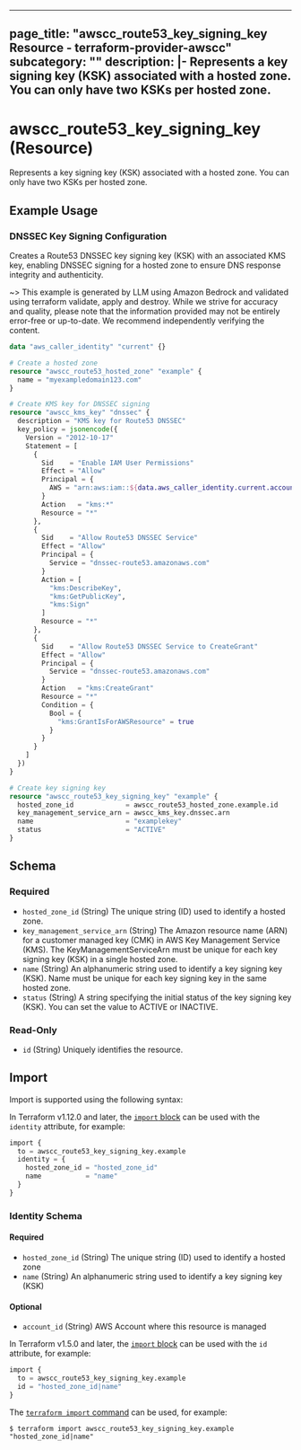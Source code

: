 
---
page_title: "awscc_route53_key_signing_key Resource - terraform-provider-awscc"
subcategory: ""
description: |-
  Represents a key signing key (KSK) associated with a hosted zone. You can only have two KSKs per hosted zone.
---

# awscc_route53_key_signing_key (Resource)

Represents a key signing key (KSK) associated with a hosted zone. You can only have two KSKs per hosted zone.

## Example Usage

### DNSSEC Key Signing Configuration

Creates a Route53 DNSSEC key signing key (KSK) with an associated KMS key, enabling DNSSEC signing for a hosted zone to ensure DNS response integrity and authenticity.

~> This example is generated by LLM using Amazon Bedrock and validated using terraform validate, apply and destroy. While we strive for accuracy and quality, please note that the information provided may not be entirely error-free or up-to-date. We recommend independently verifying the content.

```terraform
data "aws_caller_identity" "current" {}

# Create a hosted zone
resource "awscc_route53_hosted_zone" "example" {
  name = "myexampledomain123.com"
}

# Create KMS key for DNSSEC signing
resource "awscc_kms_key" "dnssec" {
  description = "KMS key for Route53 DNSSEC"
  key_policy = jsonencode({
    Version = "2012-10-17"
    Statement = [
      {
        Sid    = "Enable IAM User Permissions"
        Effect = "Allow"
        Principal = {
          AWS = "arn:aws:iam::${data.aws_caller_identity.current.account_id}:root"
        }
        Action   = "kms:*"
        Resource = "*"
      },
      {
        Sid    = "Allow Route53 DNSSEC Service"
        Effect = "Allow"
        Principal = {
          Service = "dnssec-route53.amazonaws.com"
        }
        Action = [
          "kms:DescribeKey",
          "kms:GetPublicKey",
          "kms:Sign"
        ]
        Resource = "*"
      },
      {
        Sid    = "Allow Route53 DNSSEC Service to CreateGrant"
        Effect = "Allow"
        Principal = {
          Service = "dnssec-route53.amazonaws.com"
        }
        Action   = "kms:CreateGrant"
        Resource = "*"
        Condition = {
          Bool = {
            "kms:GrantIsForAWSResource" = true
          }
        }
      }
    ]
  })
}

# Create key signing key
resource "awscc_route53_key_signing_key" "example" {
  hosted_zone_id             = awscc_route53_hosted_zone.example.id
  key_management_service_arn = awscc_kms_key.dnssec.arn
  name                       = "examplekey"
  status                     = "ACTIVE"
}
```

<!-- schema generated by tfplugindocs -->
## Schema

### Required

- `hosted_zone_id` (String) The unique string (ID) used to identify a hosted zone.
- `key_management_service_arn` (String) The Amazon resource name (ARN) for a customer managed key (CMK) in AWS Key Management Service (KMS). The KeyManagementServiceArn must be unique for each key signing key (KSK) in a single hosted zone.
- `name` (String) An alphanumeric string used to identify a key signing key (KSK). Name must be unique for each key signing key in the same hosted zone.
- `status` (String) A string specifying the initial status of the key signing key (KSK). You can set the value to ACTIVE or INACTIVE.

### Read-Only

- `id` (String) Uniquely identifies the resource.

## Import

Import is supported using the following syntax:

In Terraform v1.12.0 and later, the [`import` block](https://developer.hashicorp.com/terraform/language/import) can be used with the `identity` attribute, for example:

```terraform
import {
  to = awscc_route53_key_signing_key.example
  identity = {
    hosted_zone_id = "hosted_zone_id"
    name           = "name"
  }
}
```

<!-- schema generated by tfplugindocs -->
### Identity Schema

#### Required

- `hosted_zone_id` (String) The unique string (ID) used to identify a hosted zone
- `name` (String) An alphanumeric string used to identify a key signing key (KSK)

#### Optional

- `account_id` (String) AWS Account where this resource is managed

In Terraform v1.5.0 and later, the [`import` block](https://developer.hashicorp.com/terraform/language/import) can be used with the `id` attribute, for example:

```terraform
import {
  to = awscc_route53_key_signing_key.example
  id = "hosted_zone_id|name"
}
```

The [`terraform import` command](https://developer.hashicorp.com/terraform/cli/commands/import) can be used, for example:

```shell
$ terraform import awscc_route53_key_signing_key.example "hosted_zone_id|name"
```
